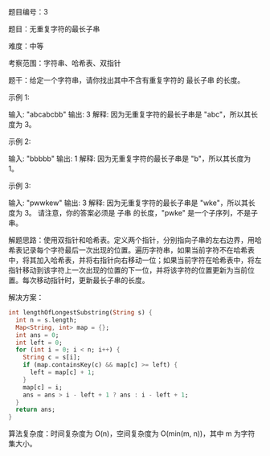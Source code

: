 题目编号：3

题目：无重复字符的最长子串

难度：中等

考察范围：字符串、哈希表、双指针

题干：给定一个字符串，请你找出其中不含有重复字符的 最长子串 的长度。

示例 1:

输入: "abcabcbb"
输出: 3 
解释: 因为无重复字符的最长子串是 "abc"，所以其长度为 3。

示例 2:

输入: "bbbbb"
输出: 1
解释: 因为无重复字符的最长子串是 "b"，所以其长度为 1。

示例 3:

输入: "pwwkew"
输出: 3
解释: 因为无重复字符的最长子串是 "wke"，所以其长度为 3。
     请注意，你的答案必须是 子串 的长度，"pwke" 是一个子序列，不是子串。

解题思路：使用双指针和哈希表。定义两个指针，分别指向子串的左右边界，用哈希表记录每个字符最后一次出现的位置。遍历字符串，如果当前字符不在哈希表中，将其加入哈希表，并将右指针向右移动一位；如果当前字符在哈希表中，将左指针移动到该字符上一次出现的位置的下一位，并将该字符的位置更新为当前位置。每次移动指针时，更新最长子串的长度。

解决方案：

```dart
int lengthOfLongestSubstring(String s) {
  int n = s.length;
  Map<String, int> map = {};
  int ans = 0;
  int left = 0;
  for (int i = 0; i < n; i++) {
    String c = s[i];
    if (map.containsKey(c) && map[c] >= left) {
      left = map[c] + 1;
    }
    map[c] = i;
    ans = ans > i - left + 1 ? ans : i - left + 1;
  }
  return ans;
}
```

算法复杂度：时间复杂度为 O(n)，空间复杂度为 O(min(m, n))，其中 m 为字符集大小。